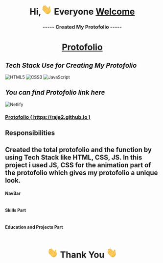 
<h1 align="center"> Hi,<img style="width: 35px;" src="https://raw.githubusercontent.com/ABSphreak/ABSphreak/master/gifs/Hi.gif" alt=""> Everyone <a href="https://raje2.github.io" target="_blank"> Welcome </a></h1>
<h3 align="center" >-----  Created My Protofolio  -----</h3>
<h1 align="center"><a href="https://raje2.github.io" target="_blank">Protofolio</a></h1>

<h2 align="left"><i>Tech Stack Use for Creating My Protofolio</i></h2>
<div align="left">
<img alt="HTML5" src="https://img.shields.io/badge/html5-%23E34F26.svg?style=for-the-badge&logo=html5&logoColor=white"/>
<img alt="CSS3" src="https://img.shields.io/badge/css3-%231572B6.svg?style=for-the-badge&logo=css3&logoColor=white"/> 
<img alt="JavaScript" src="https://img.shields.io/badge/javascript-%23323330.svg?style=for-the-badge&logo=javascript&logoColor=%23F7DF1E"/>
</div>

<h2 align="left"><i>You can find Protofolio link here</i></h2>
  <img alt="Netlify" src="https://img.shields.io/badge/Netlify-00C7B7?style=for-the-badge&logo=netlify&logoColor=white"/>
<h3 align="left"><a href="https://raje2.github.io" target="_blank"> Protofolio ( https://raje2.github.io )</a></h3>

<h2>Responsibilities<h2>
<p>Created the total protofolio and the function by using Tech Stack like HTML, CSS, JS. In this project i used JS, CSS for the animation part of the protofolio which gives my protofolio a unique look.</p>
<h4> NavBar </h4>
 <div style="display: grid; grid-template-columns: repeat(2,1fr); gap:20px" >

  <img style="width: 100%;" src="https://miro.medium.com/max/720/1*VUD2A57Ote8rfy_d8KyVRw.png" alt="">
  
 </div>

<h4> Skills Part</h4>
 <div style="display: grid; grid-template-columns: repeat(2,1fr); gap:20px" >

  <img style="width: 100%;" src="https://miro.medium.com/max/720/1*RXyS6UCeGv7i5Hj-NEUIyA.png" alt="">
  
 </div>
 
 <h4> Education and Projects Part </h4>
 <div style="display: grid; grid-template-columns: repeat(2,1fr); gap:20px" >

  <img style="width: 100%;" src="https://miro.medium.com/max/720/1*NCm8NrLwFgigxwYpN1sETg.png" alt="">
  <img style="width: 100%;" src="https://miro.medium.com/max/720/1*saxUe7mImb1vBxHGRGIybw.png" alt="">
 </div>

<h1 align="center"> <img style="width: 35px;" src="https://raw.githubusercontent.com/ABSphreak/ABSphreak/master/gifs/Hi.gif" alt=""> Thank You <img style="width: 35px;" src="https://raw.githubusercontent.com/ABSphreak/ABSphreak/master/gifs/Hi.gif" alt=""> <a href="https://reliable-llama-c038f5.netlify.app/" target="_blank"> </a></h1>
